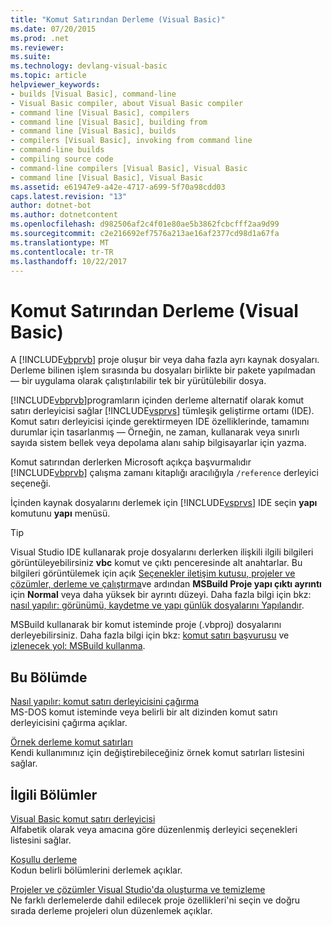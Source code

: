 ```yaml
---
title: "Komut Satırından Derleme (Visual Basic)"
ms.date: 07/20/2015
ms.prod: .net
ms.reviewer: 
ms.suite: 
ms.technology: devlang-visual-basic
ms.topic: article
helpviewer_keywords:
- builds [Visual Basic], command-line
- Visual Basic compiler, about Visual Basic compiler
- command line [Visual Basic], compilers
- command line [Visual Basic], building from
- command line [Visual Basic], builds
- compilers [Visual Basic], invoking from command line
- command-line builds
- compiling source code
- command-line compilers [Visual Basic], Visual Basic
- command line [Visual Basic], Visual Basic
ms.assetid: e61947e9-a42e-4717-a699-5f70a98cdd03
caps.latest.revision: "13"
author: dotnet-bot
ms.author: dotnetcontent
ms.openlocfilehash: d982506af2c4f01e80ae5b3862fcbcfff2aa9d99
ms.sourcegitcommit: c2e216692ef7576a213ae16af2377cd98d1a67fa
ms.translationtype: MT
ms.contentlocale: tr-TR
ms.lasthandoff: 10/22/2017
---
```

# <a name="building-from-the-command-line-visual-basic"></a>Komut Satırından Derleme (Visual Basic)
A [!INCLUDE[vbprvb](~/includes/vbprvb-md.md)] proje oluşur bir veya daha fazla ayrı kaynak dosyaları. Derleme bilinen işlem sırasında bu dosyaları birlikte bir pakete yapılmadan — bir uygulama olarak çalıştırılabilir tek bir yürütülebilir dosya.  
  
 [!INCLUDE[vbprvb](~/includes/vbprvb-md.md)]programların içinden derleme alternatif olarak komut satırı derleyicisi sağlar [!INCLUDE[vsprvs](~/includes/vsprvs-md.md)] tümleşik geliştirme ortamı (IDE). Komut satırı derleyicisi içinde gerektirmeyen IDE özelliklerinde, tamamını durumlar için tasarlanmış — Örneğin, ne zaman, kullanarak veya sınırlı sayıda sistem bellek veya depolama alanı sahip bilgisayarlar için yazma.  
  
 Komut satırından derlerken Microsoft açıkça başvurmalıdır [!INCLUDE[vbprvb](~/includes/vbprvb-md.md)] çalışma zamanı kitaplığı aracılığıyla `/reference` derleyici seçeneği.  
  
 İçinden kaynak dosyalarını derlemek için [!INCLUDE[vsprvs](~/includes/vsprvs-md.md)] IDE seçin **yapı** komutunu **yapı** menüsü.  
  
> [!TIP]
>  Visual Studio IDE kullanarak proje dosyalarını derlerken ilişkili ilgili bilgileri görüntüleyebilirsiniz **vbc** komut ve çıktı penceresinde alt anahtarlar. Bu bilgileri görüntülemek için açık [Seçenekler iletişim kutusu, projeler ve çözümler, derleme ve çalıştırma](/visualstudio/ide/reference/options-dialog-box-projects-and-solutions-build-and-run)ve ardından **MSBuild Proje yapı çıktı ayrıntı** için **Normal** veya daha yüksek bir ayrıntı düzeyi. Daha fazla bilgi için bkz: [nasıl yapılır: görünümü, kaydetme ve yapı günlük dosyalarını Yapılandır](http://msdn.microsoft.com/library/75d38b76-26d6-4f43-bbe7-cbacd7cc81e7).  
  
 MSBuild kullanarak bir komut isteminde proje (.vbproj) dosyalarını derleyebilirsiniz. Daha fazla bilgi için bkz: [komut satırı başvurusu](/visualstudio/msbuild/msbuild-command-line-reference) ve [izlenecek yol: MSBuild kullanma](/visualstudio/msbuild/walkthrough-using-msbuild).  
  
## <a name="in-this-section"></a>Bu Bölümde  
 [Nasıl yapılır: komut satırı derleyicisini çağırma](../../../visual-basic/reference/command-line-compiler/how-to-invoke-the-command-line-compiler.md)  
 MS-DOS komut isteminde veya belirli bir alt dizinden komut satırı derleyicisini çağırma açıklar.  
  
 [Örnek derleme komut satırları](../../../visual-basic/reference/command-line-compiler/sample-compilation-command-lines.md)  
 Kendi kullanımınız için değiştirebileceğiniz örnek komut satırları listesini sağlar.  
  
## <a name="related-sections"></a>İlgili Bölümler  
 [Visual Basic komut satırı derleyicisi](../../../visual-basic/reference/command-line-compiler/index.md)  
 Alfabetik olarak veya amacına göre düzenlenmiş derleyici seçenekleri listesini sağlar.  
  
 [Koşullu derleme](../../../visual-basic/programming-guide/program-structure/conditional-compilation.md)  
 Kodun belirli bölümlerini derlemek açıklar.  
  
 [Projeler ve çözümler Visual Studio'da oluşturma ve temizleme](/visualstudio/ide/building-and-cleaning-projects-and-solutions-in-visual-studio)  
 Ne farklı derlemelerde dahil edilecek proje özellikleri'ni seçin ve doğru sırada derleme projeleri olun düzenlemek açıklar.
